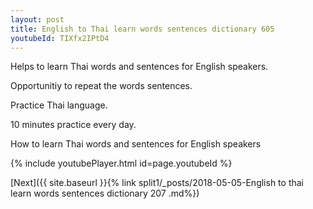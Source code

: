 ```yaml
---
layout: post
title: English to Thai learn words sentences dictionary 605 
youtubeId: TIXfx2IPtD4
---
```

 
 
Helps to learn Thai words and sentences for English speakers.

Opportunitiy to repeat the words sentences. 

Practice Thai language. 
 
10 minutes practice every day. 
 
How to learn Thai words and sentences for English speakers 
 
{% include youtubePlayer.html id=page.youtubeId %}
 
 
[Next]({{ site.baseurl }}{% link  split1/_posts/2018-05-05-English to thai learn words sentences dictionary 207 .md%})
 
